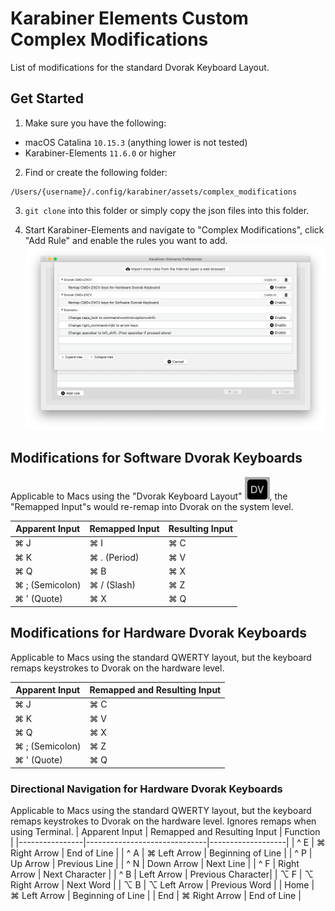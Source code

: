 # Karabiner Elements Custom Complex Modifications
List of modifications for the standard Dvorak Keyboard Layout.

## Get Started

1. Make sure you have the following:
* macOS Catalina ```10.15.3``` (anything lower is not tested)
* Karabiner-Elements ```11.6.0``` or higher

2. Find or create the following folder:
```
/Users/{username}/.config/karabiner/assets/complex_modifications
```

3. ```git clone``` into this folder or simply copy the json files into this folder.

4. Start Karabiner-Elements and navigate to "Complex Modifications", click "Add Rule" and enable the rules you want to add.
![](README_files/screenshot.png)

## Modifications for Software Dvorak Keyboards
Applicable to Macs using the "Dvorak Keyboard Layout" ![](README_files/dv_icon.png), the "Remapped Input"s would re-remap into Dvorak on the system level.

| Apparent Input | Remapped Input | Resulting Input |
|----------------|----------------|-----------------|
| ⌘ J            | ⌘ I            | ⌘ C             |
| ⌘ K            | ⌘ . (Period)   | ⌘ V             |
| ⌘ Q            | ⌘ B            | ⌘ X             |
| ⌘ ; (Semicolon)| ⌘ / (Slash)    | ⌘ Z             |
| ⌘ ' (Quote)    | ⌘ X            | ⌘ Q             |

## Modifications for Hardware Dvorak Keyboards
Applicable to Macs using the standard QWERTY layout, but the keyboard remaps keystrokes to Dvorak on the hardware level.

| Apparent Input | Remapped and Resulting Input |
|----------------|------------------------------|
| ⌘ J            | ⌘ C                           |
| ⌘ K            | ⌘ V                           |
| ⌘ Q            | ⌘ X                           |
| ⌘ ; (Semicolon)| ⌘ Z                           |
| ⌘ ' (Quote)    | ⌘ Q                           |

### Directional Navigation for Hardware Dvorak Keyboards
Applicable to Macs using the standard QWERTY layout, but the keyboard remaps keystrokes to Dvorak on the hardware level. Ignores remaps when using Terminal.
| Apparent Input | Remapped and Resulting Input | Function          |
|----------------|------------------------------|-------------------|
| ^ E            | ⌘ Right Arrow                | End of Line       |
| ^ A            | ⌘ Left Arrow                 | Beginning of Line |
| ^ P            | Up Arrow                     | Previous Line     |
| ^ N            | Down Arrow                   | Next Line         |
| ^ F            | Right Arrow                  | Next Character    |
| ^ B            | Left Arrow                   | Previous Character|
| ⌥ F            | ⌥ Right Arrow                | Next Word         |
| ⌥ B            | ⌥ Left Arrow                 | Previous Word     |
| Home           | ⌘ Left Arrow                 | Beginning of Line |
| End            | ⌘ Right Arrow                | End of Line       |

